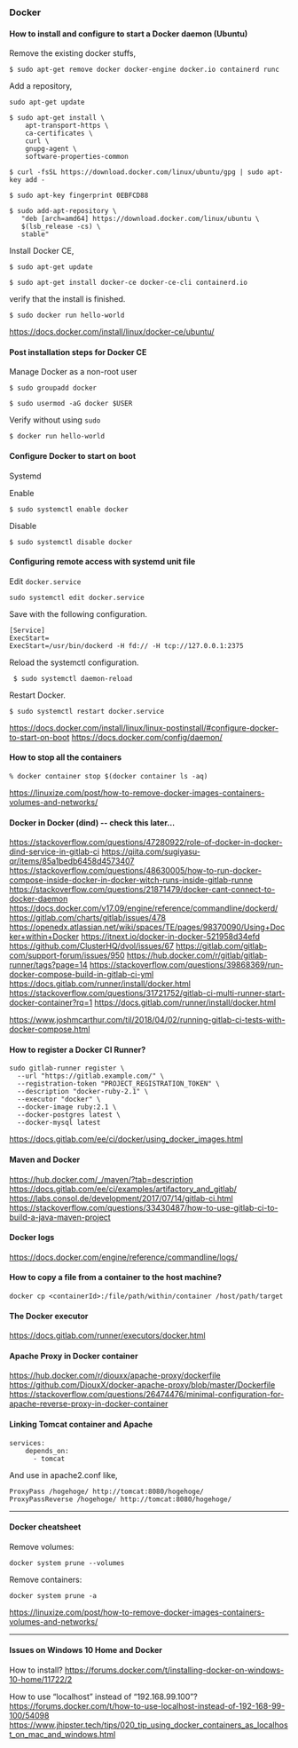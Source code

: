 ### Docker

#### How to install and configure to start a Docker daemon (Ubuntu)

Remove the existing docker stuffs,

```
$ sudo apt-get remove docker docker-engine docker.io containerd runc

```

Add a repository,
```
sudo apt-get update
```
```
$ sudo apt-get install \
    apt-transport-https \
    ca-certificates \
    curl \
    gnupg-agent \
    software-properties-common
```
```
$ curl -fsSL https://download.docker.com/linux/ubuntu/gpg | sudo apt-key add -
```
```
$ sudo apt-key fingerprint 0EBFCD88
```
```
$ sudo add-apt-repository \
   "deb [arch=amd64] https://download.docker.com/linux/ubuntu \
   $(lsb_release -cs) \
   stable"
```

Install Docker CE,
```
$ sudo apt-get update
```
```
$ sudo apt-get install docker-ce docker-ce-cli containerd.io
```

verify that the install is finished.
```
$ sudo docker run hello-world
```

https://docs.docker.com/install/linux/docker-ce/ubuntu/

#### Post installation steps for Docker CE

Manage Docker as a non-root user
```
$ sudo groupadd docker
```
```
$ sudo usermod -aG docker $USER
```

Verify without using `sudo`
```
$ docker run hello-world
```

#### Configure Docker to start on boot

Systemd

Enable
```
$ sudo systemctl enable docker
```

Disable
```
$ sudo systemctl disable docker
```

#### Configuring remote access with systemd unit file

Edit `docker.service`
```
sudo systemctl edit docker.service
```

Save with the following configuration.
```
[Service]
ExecStart=
ExecStart=/usr/bin/dockerd -H fd:// -H tcp://127.0.0.1:2375
```

Reload the systemctl configuration.

```
 $ sudo systemctl daemon-reload
```

Restart Docker.
```
$ sudo systemctl restart docker.service
```

https://docs.docker.com/install/linux/linux-postinstall/#configure-docker-to-start-on-boot
https://docs.docker.com/config/daemon/

#### How to stop all the containers

```
% docker container stop $(docker container ls -aq)
```

https://linuxize.com/post/how-to-remove-docker-images-containers-volumes-and-networks/


#### Docker in Docker (dind) -- check this later...

https://stackoverflow.com/questions/47280922/role-of-docker-in-docker-dind-service-in-gitlab-ci
https://qiita.com/sugiyasu-qr/items/85a1bedb6458d4573407
https://stackoverflow.com/questions/48630005/how-to-run-docker-compose-inside-docker-in-docker-witch-runs-inside-gitlab-runne
https://stackoverflow.com/questions/21871479/docker-cant-connect-to-docker-daemon
https://docs.docker.com/v17.09/engine/reference/commandline/dockerd/
https://gitlab.com/charts/gitlab/issues/478
https://openedx.atlassian.net/wiki/spaces/TE/pages/98370090/Using+Docker+within+Docker
https://itnext.io/docker-in-docker-521958d34efd
https://github.com/ClusterHQ/dvol/issues/67
https://gitlab.com/gitlab-com/support-forum/issues/950
https://hub.docker.com/r/gitlab/gitlab-runner/tags?page=14
https://stackoverflow.com/questions/39868369/run-docker-compose-build-in-gitlab-ci-yml
https://docs.gitlab.com/runner/install/docker.html
https://stackoverflow.com/questions/31721752/gitlab-ci-multi-runner-start-docker-container?rq=1
https://docs.gitlab.com/runner/install/docker.html

https://www.joshmcarthur.com/til/2018/04/02/running-gitlab-ci-tests-with-docker-compose.html

#### How to register a Docker CI Runner?

```
sudo gitlab-runner register \
  --url "https://gitlab.example.com/" \
  --registration-token "PROJECT_REGISTRATION_TOKEN" \
  --description "docker-ruby-2.1" \
  --executor "docker" \
  --docker-image ruby:2.1 \
  --docker-postgres latest \
  --docker-mysql latest
```

https://docs.gitlab.com/ee/ci/docker/using_docker_images.html


#### Maven and Docker

https://hub.docker.com/_/maven/?tab=description
https://docs.gitlab.com/ee/ci/examples/artifactory_and_gitlab/
https://labs.consol.de/development/2017/07/14/gitlab-ci.html
https://stackoverflow.com/questions/33430487/how-to-use-gitlab-ci-to-build-a-java-maven-project

#### Docker logs

https://docs.docker.com/engine/reference/commandline/logs/


#### How to copy a file from a container to the host machine?

```
docker cp <containerId>:/file/path/within/container /host/path/target
```

#### The Docker executor
https://docs.gitlab.com/runner/executors/docker.html


#### Apache Proxy in Docker container

https://hub.docker.com/r/diouxx/apache-proxy/dockerfile
https://github.com/DiouxX/docker-apache-proxy/blob/master/Dockerfile
https://stackoverflow.com/questions/26474476/minimal-configuration-for-apache-reverse-proxy-in-docker-container

#### Linking Tomcat container and Apache

```
services:
    depends_on:
      - tomcat
```
      
And use in apache2.conf like,

```
ProxyPass /hogehoge/ http://tomcat:8080/hogehoge/
ProxyPassReverse /hogehoge/ http://tomcat:8080/hogehoge/
```



---
#### Docker cheatsheet

Remove volumes:
```
docker system prune --volumes
```

Remove containers:
```
docker system prune -a
```

https://linuxize.com/post/how-to-remove-docker-images-containers-volumes-and-networks/

---
#### Issues on Windows 10 Home and Docker

How to install?
https://forums.docker.com/t/installing-docker-on-windows-10-home/11722/2

How to use “localhost” instead of “192.168.99.100”?
https://forums.docker.com/t/how-to-use-localhost-instead-of-192-168-99-100/54098
https://www.jhipster.tech/tips/020_tip_using_docker_containers_as_localhost_on_mac_and_windows.html

